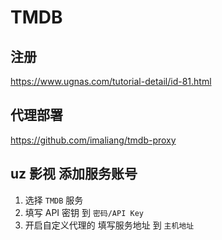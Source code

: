 # TMDB

## 注册

https://www.ugnas.com/tutorial-detail/id-81.html

## 代理部署

https://github.com/imaliang/tmdb-proxy

## uz 影视 添加服务账号

1. 选择 `TMDB` 服务
2. 填写 API 密钥 到 `密码/API Key`
3. 开启自定义代理的 填写服务地址 到 `主机地址`
